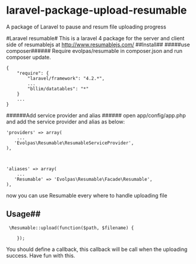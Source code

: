 laravel-package-upload-resumable
================================

A package of Laravel to pause and resum file uploading progress

#Laravel resumable#
This is a laravel 4 package for the server and client side of resumablejs at http://www.resumablejs.com/
##Install##
#####use composer######
Require evolpas/resumable in composer.json and run composer update.
```
{
    "require": {
        "laravel/framework": "4.2.*",
        ...
        "bllim/datatables": "*"
    }
    ...
}
```
######Add service provider and alias ######
open app/config/app.php and add the service provider and alias as below:
```
'providers' => array(
    ...
   'Evolpas\Resumable\ResumableServiceProvider',
),



'aliases' => array(
    ...
   'Resumable' => 'Evolpas\Resumable\Facade\Resumable',
),
```
now you can use Resumable every where to handle uploading file
## Usage##
```
 \Resumable::upload(function($path, $filename) {
        
    });
```
You should define a callback, this callback will be call when the uploading success.
Have fun with this. 
